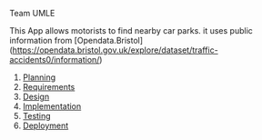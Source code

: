 Team UMLE

This App allows motorists to find nearby car parks. it uses public information from [Opendata.Bristol] (https://opendata.bristol.gov.uk/explore/dataset/traffic-accidents0/information/)

1. [Planning](docs/planning.md)
2. [Requirements](docs/requirements.md)
3. [Design](docs/design.md)
4. [Implementation](docs/implementation.md)
5. [Testing](docs/testing.md)
6. [Deployment](docs/deployment.md)
